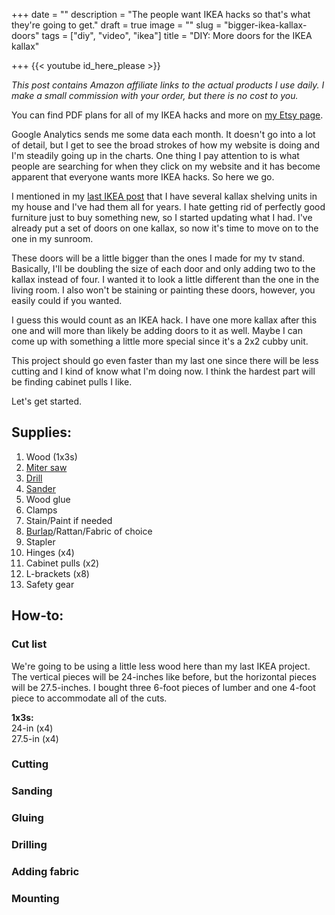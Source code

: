 +++
date = ""
description = "The people want IKEA hacks so that's what they're going to get."
draft = true
image = ""
slug = "bigger-ikea-kallax-doors"
tags = ["diy", "video", "ikea"]
title = "DIY: More doors for the IKEA kallax"

+++
{{< youtube id_here_please >}}

_This post contains Amazon affiliate links to the actual products I use daily. I make a small commission with your order, but there is no cost to you._

You can find PDF plans for all of my IKEA hacks and more on [my Etsy page](https://www.etsy.com/shop/CodysCraftyCo).

Google Analytics sends me some data each month. It doesn't go into a lot of detail, but I get to see the broad strokes of how my website is doing and I'm steadily going up in the charts. One thing I pay attention to is what people are searching for when they click on my website and it has become apparent that everyone wants more IKEA hacks. So here we go.

I mentioned in my [last IKEA post](https://craftycody.com/crafts/doors-ikea-kallax/) that I have several kallax shelving units in my house and I've had them all for years. I hate getting rid of perfectly good furniture just to buy something new, so I started updating what I had. I've already put a set of doors on one kallax, so now it's time to move on to the one in my sunroom.

These doors will be a little bigger than the ones I made for my tv stand. Basically, I'll be doubling the size of each door and only adding two to the kallax instead of four. I wanted it to look a little different than the one in the living room. I also won't be staining or painting these doors, however, you easily could if you wanted.

I guess this would count as an IKEA hack. I have one more kallax after this one and will more than likely be adding doors to it as well. Maybe I can come up with something a little more special since it's a 2x2 cubby unit.

This project should go even faster than my last one since there will be less cutting and I kind of know what I'm doing now. I think the hardest part will be finding cabinet pulls I like.

Let's get started.

## Supplies:

 1. Wood (1x3s)
 2. [Miter saw](https://amzn.to/3zYLXCU)
 3. [Drill](https://amzn.to/3BHcK83)
 4. [Sander](https://amzn.to/3zzE71q)
 5. Wood glue
 6. Clamps
 7. Stain/Paint if needed
 8. [Burlap](https://amzn.to/3oTgz2m)/Rattan/Fabric of choice
 9. Stapler
10. Hinges (x4)
11. Cabinet pulls (x2)
12. L-brackets (x8)
13. Safety gear

## How-to:

### Cut list

We're going to be using a little less wood here than my last IKEA project. The vertical pieces will be 24-inches like before, but the horizontal pieces will be 27.5-inches. I bought three 6-foot pieces of lumber and one 4-foot piece to accommodate all of the cuts.

**1x3s:**  
24-in (x4)  
27\.5-in (x4)

### Cutting

### Sanding

### Gluing

### Drilling

### Adding fabric

### Mounting